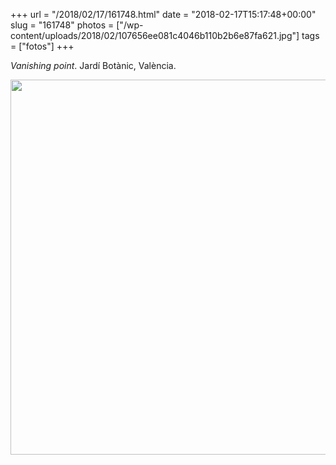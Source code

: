 +++
url = "/2018/02/17/161748.html"
date = "2018-02-17T15:17:48+00:00"
slug = "161748"
photos = ["/wp-content/uploads/2018/02/107656ee081c4046b110b2b6e87fa621.jpg"]
tags = ["fotos"]
+++

*Vanishing point*. Jardí Botànic, València.

<img src="/wp-content/uploads/2018/02/107656ee081c4046b110b2b6e87fa621.jpg" height="600" width="600" />
